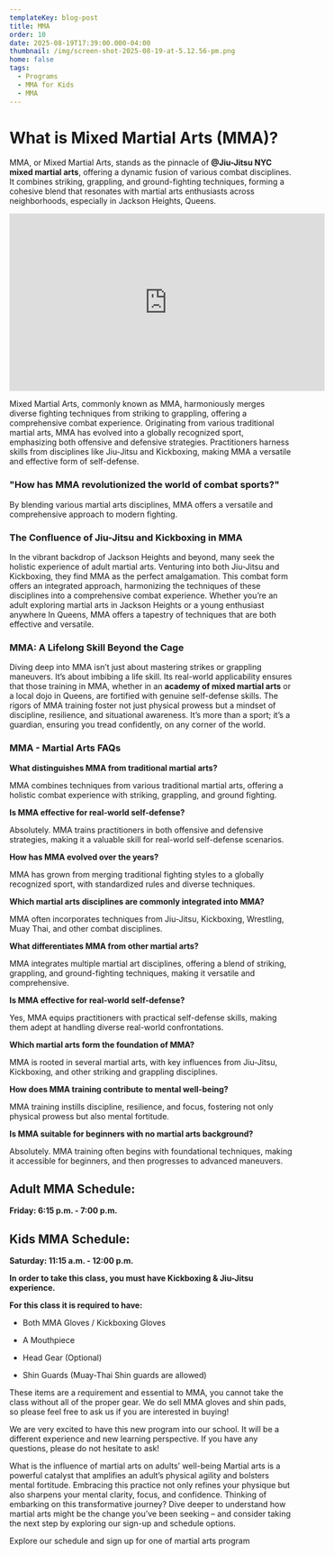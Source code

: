 ```yaml
---
templateKey: blog-post
title: MMA
order: 10
date: 2025-08-19T17:39:00.000-04:00
thumbnail: /img/screen-shot-2025-08-19-at-5.12.56-pm.png
home: false
tags:
  - Programs
  - MMA for Kids
  - MMA
---
```



# What is Mixed Martial Arts (MMA)?
MMA, or Mixed Martial Arts, stands as the pinnacle of **@Jiu-Jitsu NYC mixed martial arts**, offering a dynamic fusion of various combat disciplines. It combines striking, grappling, and ground-fighting techniques, forming a cohesive blend that resonates with martial arts enthusiasts across neighborhoods, especially in Jackson Heights, Queens.


<iframe width="560" height="315" src="https://www.youtube.com/embed/wCAR1lo4GlU?si=tscqyV6nrSEZedQh" title="YouTube video player" frameborder="0" allow="accelerometer; autoplay; clipboard-write; encrypted-media; gyroscope; picture-in-picture; web-share" referrerpolicy="strict-origin-when-cross-origin" allowfullscreen></iframe>



Mixed Martial Arts, commonly known as MMA, harmoniously merges diverse fighting techniques from striking to grappling, offering a comprehensive combat experience. Originating from various traditional martial arts, MMA has evolved into a globally recognized sport, emphasizing both offensive and defensive strategies. Practitioners harness skills from disciplines like Jiu-Jitsu and Kickboxing, making MMA a versatile and effective form of self-defense.

### "How has MMA revolutionized the world of combat sports?" ### 
By blending various martial arts disciplines, MMA offers a versatile and comprehensive approach to modern fighting.

### The Confluence of Jiu-Jitsu and Kickboxing in MMA ###
In the vibrant backdrop of Jackson Heights and beyond, many seek the holistic experience of adult martial arts. Venturing into both Jiu-Jitsu and Kickboxing, they find MMA as the perfect amalgamation. This combat form offers an integrated approach, harmonizing the techniques of these disciplines into a comprehensive combat experience. Whether you’re an adult exploring martial arts in Jackson Heights or a young enthusiast anywhere In Queens, MMA offers a tapestry of techniques that are both effective and versatile.

### MMA: A Lifelong Skill Beyond the Cage ###
Diving deep into MMA isn’t just about mastering strikes or grappling maneuvers. It’s about imbibing a life skill. Its real-world applicability ensures that those training in MMA, whether in an **academy of mixed martial arts** or a local dojo in Queens, are fortified with genuine self-defense skills. The rigors of MMA training foster not just physical prowess but a mindset of discipline, resilience, and situational awareness. It’s more than a sport; it’s a guardian, ensuring you tread confidently, on any corner of the world.


### M﻿MA - Martial Arts FAQs ### 
**What distinguishes MMA from traditional martial arts?**

MMA combines techniques from various traditional martial arts, offering a holistic combat experience with striking, grappling, and ground fighting.

**Is MMA effective for real-world self-defense?**

Absolutely. MMA trains practitioners in both offensive and defensive strategies, making it a valuable skill for real-world self-defense scenarios.

**How has MMA evolved over the years?**

MMA has grown from merging traditional fighting styles to a globally recognized sport, with standardized rules and diverse techniques.

**Which martial arts disciplines are commonly integrated into MMA?**

MMA often incorporates techniques from Jiu-Jitsu, Kickboxing, Wrestling, Muay Thai, and other combat disciplines.

**What differentiates MMA from other martial arts?**

MMA integrates multiple martial art disciplines, offering a blend of striking, grappling, and ground-fighting techniques, making it versatile and comprehensive.

**Is MMA effective for real-world self-defense?**

Yes, MMA equips practitioners with practical self-defense skills, making them adept at handling diverse real-world confrontations.

**Which martial arts form the foundation of MMA?**

MMA is rooted in several martial arts, with key influences from Jiu-Jitsu, Kickboxing, and other striking and grappling disciplines.

**How does MMA training contribute to mental well-being?**

MMA training instills discipline, resilience, and focus, fostering not only physical prowess but also mental fortitude.

**Is MMA suitable for beginners with no martial arts background?**

Absolutely. MMA training often begins with foundational techniques, making it accessible for beginners, and then progresses to advanced maneuvers.

## Adult MMA Schedule: ##

**Friday: 6:15 p.m. - 7:00 p.m.**

## Kids MMA Schedule: ##

**Saturday: 11:15 a.m. - 12:00 p.m.**


**In order to take this class, you must have Kickboxing & Jiu-Jitsu experience.**


**F﻿or this class it is required to have:**

- Both MMA Gloves / Kickboxing Gloves

- A Mouthpiece

- Head Gear (Optional)

- Shin Guards (Muay-Thai Shin guards are allowed)


These items are a requirement and essential to MMA, you cannot take the class without all of the proper gear. We do sell MMA gloves and shin pads, so please feel free to ask us if you are interested in buying!

We are very excited to have this new program into our school. It will be a different experience and new learning perspective. If you have any questions, please do not hesitate to ask!

What is the influence of martial arts on adults’ well-being
Martial arts is a powerful catalyst that amplifies an adult’s physical agility and bolsters mental fortitude. Embracing this practice not only refines your physique but also sharpens your mental clarity, focus, and confidence. Thinking of embarking on this transformative journey? Dive deeper to understand how martial arts might be the change you’ve been seeking – and consider taking the next step by exploring our sign-up and schedule options.

Explore our schedule and sign up for one of martial arts program




